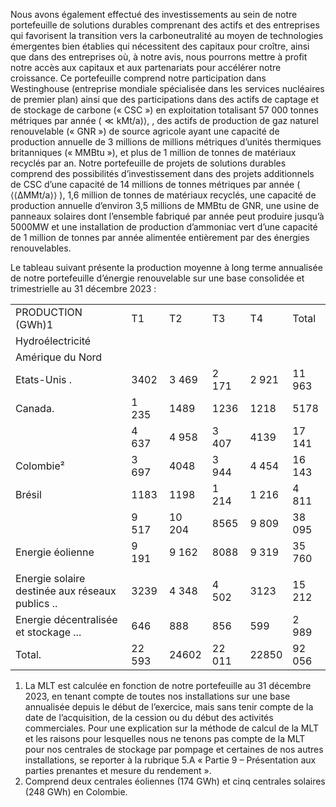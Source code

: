 Nous avons également effectué des investissements au sein de notre portefeuille de solutions durables comprenant des actifs et des entreprises qui favorisent la transition vers la carboneutralité au moyen de technologies émergentes bien établies qui nécessitent des capitaux pour croître, ainsi que dans des entreprises où, à notre avis, nous pourrons mettre à profit notre accès aux capitaux et aux partenariats pour accélérer notre croissance. Ce portefeuille comprend notre participation dans Westinghouse (entreprise mondiale spécialisée dans les services nucléaires de premier plan) ainsi que des participations dans des actifs de captage et de stockage de carbone (« CSC ») en exploitation totalisant 57 000 tonnes métriques par année $\left( \ll \mathrm { k M t / a } \right) \rangle ,$ , des actifs de production de gaz naturel renouvelable (« GNR ») de source agricole ayant une capacité de production annuelle de 3 millions de millions métriques d’unités thermiques britanniques (« MMBtu »), et plus de 1 million de tonnes de matériaux recyclés par an. Notre portefeuille de projets de solutions durables comprend des possibilités d’investissement dans des projets additionnels de CSC d’une capacité de 14 millions de tonnes métriques par année ( $\langle \langle \mathrm { \Delta M M t } / \mathrm { a } \rangle \rangle$ ), 1,6 million de tonnes de matériaux recyclés, une capacité de production annuelle d’environ 3,5 millions de MMBtu de GNR, une usine de panneaux solaires dont l’ensemble fabriqué par année peut produire jusqu’à ${ 5 0 0 0 } \mathrm { M W }$ et une installation de production d’ammoniac vert d’une capacité de 1 million de tonnes par année alimentée entièrement par des énergies renouvelables.  

Le tableau suivant présente la production moyenne à long terme annualisée de notre portefeuille d’énergie renouvelable sur une base consolidée et trimestrielle au 31 décembre 2023 :  

<html><body><table><tr><td>PRODUCTION (GWh)1</td><td>T1</td><td>T2</td><td>T3</td><td>T4</td><td>Total</td></tr><tr><td>Hydroélectricité</td><td></td><td></td><td></td><td></td><td></td></tr><tr><td>Amérique du Nord</td><td></td><td></td><td></td><td></td><td></td></tr><tr><td>Etats-Unis .</td><td>3402</td><td>3 469</td><td>2 171</td><td>2 921</td><td>11 963</td></tr><tr><td>Canada.</td><td>1 235</td><td>1489</td><td>1236</td><td>1218</td><td>5178</td></tr><tr><td></td><td>4 637</td><td>4 958</td><td>3 407</td><td>4139</td><td>17 141</td></tr><tr><td>Colombie²</td><td>3 697</td><td>4048</td><td>3 944</td><td>4 454</td><td>16 143</td></tr><tr><td>Brésil</td><td>1183</td><td>1198</td><td>1 214</td><td>1 216</td><td>4 811</td></tr><tr><td></td><td>9 517</td><td>10 204</td><td>8565</td><td>9 809</td><td>38 095</td></tr><tr><td>Energie éolienne</td><td>9 191</td><td>9 162</td><td>8088</td><td>9 319</td><td>35 760</td></tr><tr><td></td><td></td><td></td><td></td><td></td><td></td></tr><tr><td>Energie solaire destinée aux réseaux publics ..</td><td>3239</td><td>4 348</td><td>4 502</td><td>3123</td><td>15 212</td></tr><tr><td>Energie décentralisée et stockage ...</td><td>646</td><td>888</td><td>856</td><td>599</td><td>2 989</td></tr><tr><td>Total.</td><td>22 593</td><td>24602</td><td>22 011</td><td>22850</td><td>92 056</td></tr></table></body></html>  

1) La MLT est calculée en fonction de notre portefeuille au 31 décembre 2023, en tenant compte de toutes nos installations sur une base annualisée depuis le début de l’exercice, mais sans tenir compte de la date de l’acquisition, de la cession ou du début des activités commerciales. Pour une explication sur la méthode de calcul de la MLT et les raisons pour lesquelles nous ne tenons pas compte de la MLT pour nos centrales de stockage par pompage et certaines de nos autres installations, se reporter à la rubrique 5.A « Partie 9 – Présentation aux parties prenantes et mesure du rendement ».   
2) Comprend deux centrales éoliennes (174 GWh) et cinq centrales solaires (248 GWh) en Colombie.  